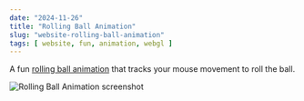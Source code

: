 ```yaml
---
date: "2024-11-26"
title: "Rolling Ball Animation"
slug: "website-rolling-ball-animation"
tags: [ website, fun, animation, webgl ]
---
```




A fun [rolling ball animation][1] that tracks your mouse movement to roll the ball.

![Rolling Ball Animation screenshot][2]



   [1]: https://dev.shoya-kajita.com/061/
   [2]: https://images.microcms-assets.io/assets/5f2dfd2ccfc1446e8a81b3631b353fb6/5f07fe32869b40f390142601fd5da036/img061.webp
